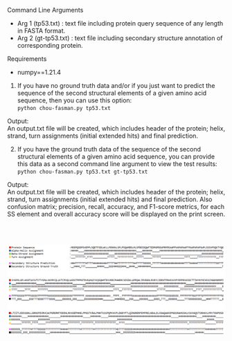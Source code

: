 Command Line Arguments 
- Arg 1 (tp53.txt) : text file including protein query sequence of any length in FASTA format. 
- Arg 2 (gt-tp53.txt) : text file including secondary structure annotation of corresponding protein.

Requirements 
- numpy==1.21.4

1. If you have no ground truth data and/or if you just want to predict the sequence of the second structural elements of a given amino acid sequence, then you can use this option:<br>
`python chou-fasman.py tp53.txt`

Output: <br>
An output.txt file will be created, which includes header of the protein; helix, strand, turn assignments (initial extended hits) and final prediction.


2. If you have the ground truth data of the sequence of the second structural elements of a given amino acid sequence, you can provide this data as a second command line argument to view the test results:<br>
`python chou-fasman.py tp53.txt gt-tp53.txt`

Output:<br>
An output.txt file will be created, which includes header of the protein; helix, strand, turn assignments (initial extended hits) and final prediction. Also confusion matrix; precision, recall, accuracy, and F1-score metrics, for each SS element and overall accuracy score will be displayed on the print screen.

<br><br>
<p align="center">
  <img src="/images/out.PNG">
</p>

